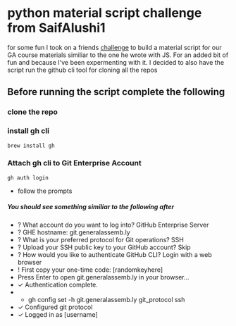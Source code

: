 # python material script challenge from SaifAlushi1
for some fun I took on a friends [challenge](https://github.com/saifalushi1/material-script) to build a material script for our GA course materials similiar to the one he wrote with JS. For an added bit of fun and because I've been expermenting with it. I decided to also have the script run the github cli tool for cloning all the repos

## Before running the script complete the following 
### clone the repo
### install gh cli
  `brew install gh`

### Attach gh cli to Git Enterprise Account
`gh auth login`
- follow the prompts 
##### You should see something similiar to the following after
- ? What account do you want to log into? GitHub Enterprise Server
- ? GHE hostname: git.generalassemb.ly
- ? What is your preferred protocol for Git operations? SSH
- ? Upload your SSH public key to your GitHub account? Skip
- ? How would you like to authenticate GitHub CLI? Login with a web browser
- ! First copy your one-time code: [randomkeyhere]
- Press Enter to open git.generalassemb.ly in your browser... 
- ✓ Authentication complete.
- - gh config set -h git.generalassemb.ly git_protocol ssh
- ✓ Configured git protocol
- ✓ Logged in as [username]